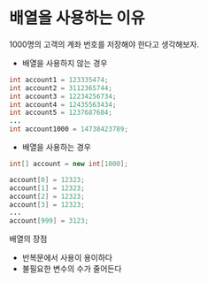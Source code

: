 

# 배열을 사용하는 이유

1000명의 고객의 계좌 번호를 저장해야 한다고 생각해보자.

- 배열을 사용하지 않는 경우

 ```java
int account1 = 123335474;
int account2 = 3112365744;
int account3 = 12234256734;
int account4 = 12435563434;
int account5 = 1237687684;
...
int account1000 = 14738423789;
 ```

- 배열을 사용하는 경우
```java
int[] account = new int[1000];

account[0] = 12323;
account[1] = 12323;
account[2] = 12323;
account[3] = 12323;
...
account[999] = 3123;
```
배열의 장점
- 반복문에서 사용이 용이하다
- 불필요한 변수의 수가 줄어든다

